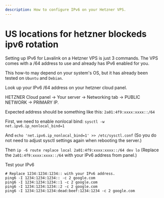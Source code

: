 ```yaml
---
description: How to configure IPv6 on your Hetzner VPS.
---
```


# US locations for hetzner blockeds ipv6 rotation 

Setting up IPv6 for Lavalink on a Hetzner VPS is just 3 commands. The VPS comes with a /64 address to use and already has IPv6 enabled for you.

This how-to may depend on your system's OS, but it has already been tested on `Ubuntu` and `Debian`.

Look up your IPv6 /64 address on your hetzner cloud panel.

HETZNER Cloud panel -> Your server -> Networking tab -> PUBLIC NETWORK -> PRIMARY IP.

Expected address should be something like this:
`2a01:4f9:xxxx:xxxx::/64`

First, we need to enable nonlocal bind: `sysctl -w net.ipv6.ip_nonlocal_bind=1`

And `echo 'net.ipv6.ip_nonlocal_bind=1' >> /etc/sysctl.conf` (So you do not need to adjust sysctl settings again when rebooting the server.)

Then `ip -6 route replace local 2a01:4f9:xxxx:xxxx::/64 dev lo` (Replace the `2a01:4f9:xxxx:xxxx::/64` with your IPv6 address from panel.)

Test your IPv6
```
# Replace 1234:1234:1234:: with your IPv6 address.
ping6 -I 1234:1234:1234:: -c 2 google.com
ping6 -I 1234:1234:1234::1 -c 2 google.com
ping6 -I 1234:1234:1234::2 -c 2 google.com
ping6 -I 1234:1234:1234:dead:beef:1234:1234 -c 2 google.com
```

